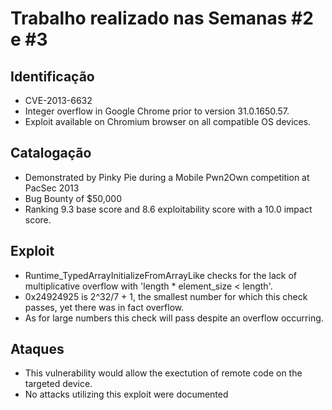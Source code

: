 # Trabalho realizado nas Semanas #2 e #3

## Identificação

- CVE-2013-6632
- Integer overflow in Google Chrome prior to version 31.0.1650.57.
- Exploit available on Chromium browser on all compatible OS devices.

## Catalogação

- Demonstrated by Pinky Pie during a Mobile Pwn2Own competition at PacSec 2013
- Bug Bounty of $50,000
- Ranking 9.3 base score and 8.6 exploitability score with a 10.0 impact score.

## Exploit

- Runtime_TypedArrayInitializeFromArrayLike checks for the lack of multiplicative overflow with 'length * element_size < length'.
- 0x24924925 is 2^32/7 + 1, the smallest number for which this check passes, yet there was in fact overflow. 
- As for large numbers this check will pass despite an overflow occurring.

## Ataques

- This vulnerability would allow the exectution of remote code on the targeted device.
- No attacks utilizing this exploit were documented




